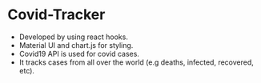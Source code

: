 # Covid-Tracker

- Developed by using react hooks. 
- Material UI and chart.js for styling. 
- Covid19 API is used for covid cases.
- It tracks cases from all over the world (e.g deaths, infected, recovered, etc). 
